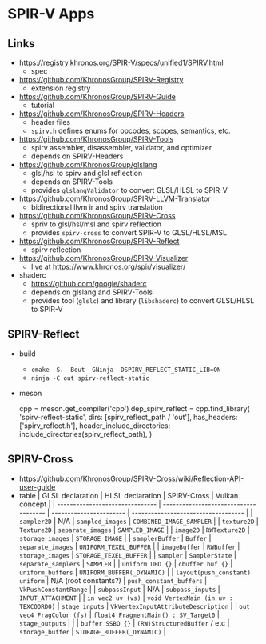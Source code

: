 SPIR-V Apps
===========

## Links

- <https://registry.khronos.org/SPIR-V/specs/unified1/SPIRV.html>
  - spec
- <https://github.com/KhronosGroup/SPIRV-Registry>
  - extension registry
- <https://github.com/KhronosGroup/SPIRV-Guide>
  - tutorial
- <https://github.com/KhronosGroup/SPIRV-Headers>
  - header files
  - `spirv.h` defines enums for opcodes, scopes, semantics, etc.
- <https://github.com/KhronosGroup/SPIRV-Tools>
  - spirv assembler, disassembler, validator, and optimizer
  - depends on SPIRV-Headers
- <https://github.com/KhronosGroup/glslang>
  - glsl/hsl to spirv and glsl reflection
  - depends on SPIRV-Tools
  - provides `glslangValidator` to convert GLSL/HLSL to SPIR-V
- <https://github.com/KhronosGroup/SPIRV-LLVM-Translator>
  - bidirectional llvm ir and spirv translation
- <https://github.com/KhronosGroup/SPIRV-Cross>
  - spriv to glsl/hsl/msl and spirv reflection
  - provides `spirv-cross` to convert SPIR-V to GLSL/HLSL/MSL
- <https://github.com/KhronosGroup/SPIRV-Reflect>
  - spirv reflection
- <https://github.com/KhronosGroup/SPIRV-Visualizer>
  - live at <https://www.khronos.org/spir/visualizer/>
- shaderc
  - <https://github.com/google/shaderc>
  - depends on glslang and SPIRV-Tools
  - provides tool (`glslc`) and library (`libshaderc`) to convert GLSL/HLSL
    to SPIR-V

## SPIRV-Reflect

- build
  - `cmake -S. -Bout -GNinja -DSPIRV_REFLECT_STATIC_LIB=ON`
  - `ninja -C out spirv-reflect-static`
- meson

    cpp = meson.get_compiler('cpp')
    dep_spirv_reflect = cpp.find_library(
      'spirv-reflect-static',
      dirs: [spirv_reflect_path / 'out'],
      has_headers: ['spirv_reflect.h'],
      header_include_directories: include_directories(spirv_reflect_path),
    )

## SPIRV-Cross

- <https://github.com/KhronosGroup/SPIRV-Cross/wiki/Reflection-API-user-guide>
- table
  | GLSL declaration                | HLSL declaration                      | SPIRV-Cross             | Vulkan concept                      |
  | ------------------------------- | ------------------------------------- | ----------------------- | ----------------------------------- |
  | `sampler2D`                     | N/A                                   | `sampled_images`        | `COMBINED_IMAGE_SAMPLER`            |
  | `texture2D`                     | `Texture2D`                           | `separate_images`       | `SAMPLED_IMAGE`                     |
  | `image2D`                       | `RWTexture2D`                         | `storage_images`        | `STORAGE_IMAGE`                     |
  | `samplerBuffer`                 | `Buffer`                              | `separate_images`       | `UNIFORM_TEXEL_BUFFER`              |
  | `imageBuffer`                   | `RWBuffer`                            | `storage_images`        | `STORAGE_TEXEL_BUFFER`              |
  | `sampler`                       | `SamplerState`                        | `separate_samplers`     | `SAMPLER`                           |
  | `uniform UBO {}`                | `cbuffer buf {}`                      | `uniform_buffers`       | `UNIFORM_BUFFER(_DYNAMIC)`          |
  | `layout(push_constant) uniform` | N/A (root constants?)                 | `push_constant_buffers` | `VkPushConstantRange`               |
  | `subpassInput`                  | N/A                                   | `subpass_inputs`        | `INPUT_ATTACHMENT`                  |
  | `in vec2 uv (vs)`               | `void VertexMain (in uv : TEXCOORD0)` | `stage_inputs`          | `VkVertexInputAttributeDescription` |
  | `out vec4 FragColor (fs)`       | `float4 FragmentMain() : SV_Target0`  | `stage_outputs`         |                                     |
  | `buffer SSBO {}`                | `(RW)StructuredBuffer` / etc          | `storage_buffer`        | `STORAGE_BUFFER(_DYNAMIC)`          |
